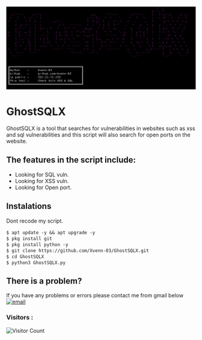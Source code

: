![GhostSQLX](Screenshot.jpg)
# GhostSQLX
GhostSQLX is a tool that searches for vulnerabilities in websites such as xss and sql vulnerabilities and this script will also search for open ports on the website. 

## The features in the script include: 
- Looking for SQL vuln.
- Looking for XSS vuln.
- Looking for Open port.

## Instalations
Dont recode my script.
```
$ apt update -y && apt upgrade -y
$ pkg install git
$ pkg install python -y
$ git clone https://github.com/Xvenn-03/GhostSQLX.git
$ cd GhostSQLX
$ python3 GhostSQLX.py
```
## There is a problem?
If you have any problems or errors please contact me from gmail below
[![email](https://img.shields.io/badge/Email-D14836?logo=gmail&logoColor=white)](mailto:xynnxploit941@gmail.com) 

### Visitors :
![Visitor Count](https://profile-counter.glitch.me/Xvenn-03/count.svg)
